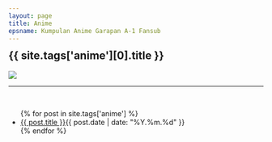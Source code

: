 ```yaml
---
layout: page
title: Anime
epsname: Kumpulan Anime Garapan A-1 Fansub
---
```


<section class="posts">
<h2 style="margin-top: 0"><a class="white pinkhover" href="{{ site.baseurl }}{{ site.tags['anime'][0].url }}" style="text-decoration: none;">{{ site.tags['anime'][0].title }}</h2>
<a href="{{ site.baseurl }}{{ site.tags['anime'][0].url }}"><p style="margin: .5rem 0;"><img src="{{ site.tags['anime'][0].coverPhoto }}"></p></a>
<hr><br>
<ul>
{% for post in site.tags['anime'] %}
  <li><a href="{{ site.baseurl }}{{ post.url }}">{{ post.title }}</a><time datetime="{{ post.date | date_to_xmlschema }}">{{ post.date | date: "%Y.%m.%d" }}</time></li>
{% endfor %}
</ul>
</section>